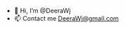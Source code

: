 - 👋 Hi, I’m @DeeraWj
- 📫 Contact me DeeraWj@gmail.com
<!--- - 👀 I’m interested in almost anything 
- 🌱 I’m currently learning ...
- 💞️ I’m looking to collaborate on ...
- 📫 How to reach me ...

<!---
DeeraWj/DeeraWj is a ✨ special ✨ repository because its `README.md` (this file) appears on your GitHub profile.
You can click the Preview link to take a look at your changes.
--->
